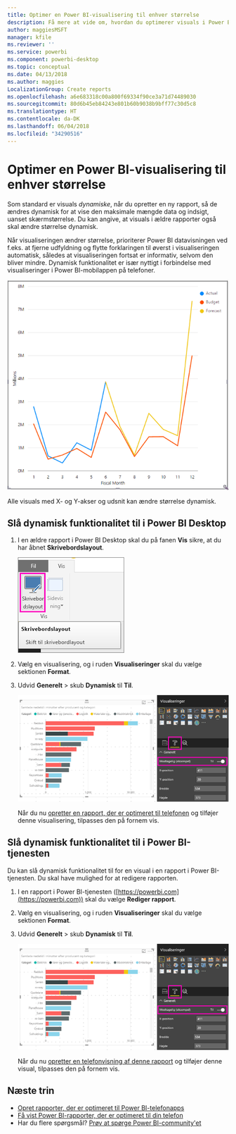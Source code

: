 ```yaml
---
title: Optimer en Power BI-visualisering til enhver størrelse
description: Få mere at vide om, hvordan du optimerer visuals i Power BI Desktop og Power BI-tjenesten til Power BI-telefonapps.
author: maggiesMSFT
manager: kfile
ms.reviewer: ''
ms.service: powerbi
ms.component: powerbi-desktop
ms.topic: conceptual
ms.date: 04/13/2018
ms.author: maggies
LocalizationGroup: Create reports
ms.openlocfilehash: a6e683318c00a800f69334f90ce3a71d74489030
ms.sourcegitcommit: 80d6b45eb84243e801b60b9038b9bff77c30d5c8
ms.translationtype: HT
ms.contentlocale: da-DK
ms.lasthandoff: 06/04/2018
ms.locfileid: "34290516"
---
```

# <a name="optimize-a-power-bi-visual-for-any-size"></a>Optimer en Power BI-visualisering til enhver størrelse
Som standard er visuals *dynamiske*, når du opretter en ny rapport, så de ændres dynamisk for at vise den maksimale mængde data og indsigt, uanset skærmstørrelse. Du kan angive, at visuals i ældre rapporter også skal ændre størrelse dynamisk.

Når visualiseringen ændrer størrelse, prioriterer Power BI datavisningen ved f.eks. at fjerne udfyldning og flytte forklaringen til øverst i visualiseringen automatisk, således at visualiseringen fortsat er informativ, selvom den bliver mindre. Dynamisk funktionalitet er især nyttigt i forbindelse med visualiseringer i Power BI-mobilappen på telefoner.

![Dynamisk tilpasning af en visualiserings størrelse](media/desktop-create-responsive-visuals/power-bi-responsive-visual.gif)

Alle visuals med X- og Y-akser og udsnit kan ændre størrelse dynamisk.

## <a name="turn-on-responsiveness-in-power-bi-desktop"></a>Slå dynamisk funktionalitet til i Power BI Desktop
1. I en ældre rapport i Power BI Desktop skal du på fanen **Vis** sikre, at du har åbnet **Skrivebordslayout**.
   
    ![Ikonet Skrivebordslayout](media/desktop-create-responsive-visuals/power-bi-desktop-layout.png)
2. Vælg en visualisering, og i ruden **Visualiseringer** skal du vælge sektionen **Format**.
3. Udvid **Generelt** > skub **Dynamisk** til **Til**.
   
    ![Dynamisk Til](media/desktop-create-responsive-visuals/power-bi-turn-responsive-on.png)
   
     Når du nu [opretter en rapport, der er optimeret til telefonen](desktop-create-phone-report.md) og tilføjer denne visualisering, tilpasses den på fornem vis.

## <a name="turn-on-responsiveness-in-the-power-bi-service"></a>Slå dynamisk funktionalitet til i Power BI-tjenesten
Du kan slå dynamisk funktionalitet til for en visual i en rapport i Power BI-tjenesten. Du skal have mulighed for at redigere rapporten.

1. I en rapport i Power BI-tjenesten ([https://powerbi.com](https://powerbi.com)) skal du vælge **Rediger rapport**.
2. Vælg en visualisering, og i ruden **Visualiseringer** skal du vælge sektionen **Format**.
3. Udvid **Generelt** > skub **Dynamisk** til **Til**.
   
    ![Dynamisk Til](media/desktop-create-responsive-visuals/power-bi-turn-responsive-on.png)
   
     Når du nu [opretter en telefonvisning af denne rapport](desktop-create-phone-report.md) og tilføjer denne visual, tilpasses den på fornem vis.

## <a name="next-steps"></a>Næste trin
* [Opret rapporter, der er optimeret til Power BI-telefonapps](desktop-create-phone-report.md)
* [Få vist Power BI-rapporter, der er optimeret til din telefon](mobile-apps-view-phone-report.md)
* Har du flere spørgsmål? [Prøv at spørge Power BI-community'et](http://community.powerbi.com/)

